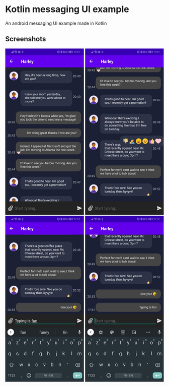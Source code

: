 # Kotlin messaging UI example

An android messaging UI example made in Kotlin

## Screenshots

<img src="screenshots/screenshot_1.jpg" width=250px>
<img src="screenshots/screenshot_2.jpg" width=250px>
<img src="screenshots/screenshot_3.jpg" width=250px>
<img src="screenshots/screenshot_4.jpg" width=250px>